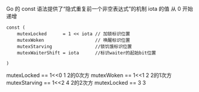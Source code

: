 Go 的 const 语法提供了“隐式重复前一个非空表达式”的机制
iota 的值 从 0 开始递增

```
const (
	mutexLocked      = 1 << iota // 加锁标识位置
	mutexWoken                   // 唤醒标识位置
	mutexStarving                //锁饥饿标识位置
	mutexWaiterShift = iota      //标识waiter的起始bit位置

)
```
mutexLocked    == 1<<0   1     2的0次方
mutexWoken     == 1<<1   2     2的1次方
mutexStarving  == 1<<2   4     2的2次方
mutexLocked    == 3      3